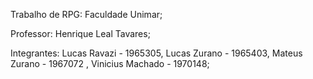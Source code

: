 Trabalho de RPG: Faculdade Unimar;

Professor: Henrique Leal Tavares;

Integrantes: Lucas Ravazi - 1965305, Lucas Zurano - 1965403, Mateus Zurano - 1967072 , Vinicius Machado - 1970148;
